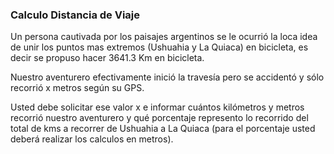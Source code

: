 ### Calculo Distancia de Viaje

Un persona cautivada por los paisajes argentinos se le ocurrió la loca idea de unir los puntos mas extremos (Ushuahia y La Quiaca) en bicicleta, es decir se propuso hacer 3641.3 Km en bicicleta.

Nuestro aventurero efectivamente inició la travesía pero se accidentó y sólo recorrió x metros según su GPS. 

Usted debe solicitar ese valor x e informar cuántos kilómetros y metros recorrió nuestro aventurero y qué porcentaje represento lo recorrido del total de kms a recorrer de Ushuahia a La Quiaca (para el porcentaje usted deberá realizar los calculos en metros).